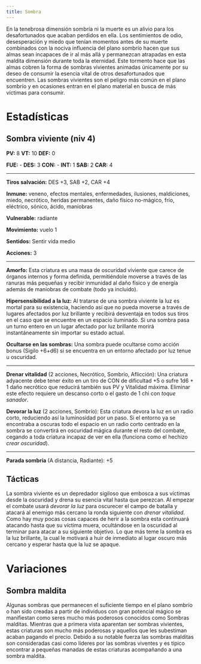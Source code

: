 ```yaml
---
title: Sombra
---
```




En la tenebrosa dimensión sombría ni la muerte es un alivio para los desafortunados que acaban perdidos en ella. Los sentimientos de odio, desesperación y miedo que tenían momentos antes de su muerte combinados con la nociva influencia del plano sombrío hacen que sus almas sean incapaces de ir al más allá y permanezcan atrapadas en esta maldita dimensión durante toda la eternidad. Este tormento hace que las almas cobren la forma de sombras vivientes animadas únicamente por su deseo de consumir la esencia vital de otros desafortunados que encuentren. Las sombras vivientes son el peligro más común en el plano sombrío y en ocasiones entran en el plano material en busca de más víctimas para consumir.

# Estadísticas

## Sombra viviente (niv 4)

**PV:** 8		**VT:** 10		**DEF:** 0

**FUE:** - 	**DES:** 3	**CON:** -	**INT:** 1	**SAB:** 2	**CAR:** 4

------

**Tiros salvación:** DES +3, SAB +2, CAR +4

**Inmune:** veneno, efectos mentales, enfermedades, ilusiones, maldiciones, miedo, necrótico, heridas permanentes, daño físico no-mágico, frío, eléctrico, sónico, ácido, maniobras

**Vulnerable:** radiante

**Movimiento:** vuelo 1

**Sentidos:** Sentir vida medio

**Acciones:** 3

------

**Amorfo:** Esta criatura es una masa de oscuridad viviente que carece de órganos internos y forma definida, permitiéndole moverse a través de las ranuras más pequeñas y recibir inmunidad al daño físico y de energía además de maniobras de combate (todo ya incluido).

**Hipersensibilidad a la luz:** Al tratarse de una sombra viviente la luz es mortal para su existencia, haciendo así que no pueda moverse a través de lugares afectados por luz brillante y recibirá desventaja en todos sus tiros en el caso que se encuentre en un espacio iluminado. Si una sombra pasa un turno entero en un lugar afectado por luz brillante morirá instantáneamente sin importar su estado actual.

**Ocultarse en las sombras:** Una sombra puede ocultarse como acción bonus (Sigilo +6+d6) si se encuentra en un entorno afectado por luz tenue u oscuridad.

****

**Drenar vitalidad** (2 acciones, Necrótico, Sombrío, Aflicción): Una criatura adyacente debe tener éxito en un tiro de CON de dificultad +5 o sufre 1d6 + 1 daño necrótico que reducirá también sus PV y Vitalidad máxima. Eliminar este efecto requiere un descanso corto o el gasto de 1 chi con *toque sanador*.

**Devorar la luz** (2 acciones, Sombrío): Esta criatura devora la luz en un radio corto, reduciendo así la luminosidad por un paso. Si el entorno ya se encontraba a oscuras todo el espacio en un radio corto centrado en la sombra se convertirá en oscuridad mágica durante el resto del combate, cegando a toda criatura incapaz de ver en ella (funciona como el hechizo *crear oscuridad*).

****

**Parada sombría** (A distancia, Radiante): +5

## Tácticas

La sombra viviente es un depredador sigiloso que embosca a sus víctimas desde la oscuridad y drena su esencia vital hasta que perezcan. Al empezar el combate usará *devorar la luz* para oscurecer el campo de batalla y atacará al enemigo más cercano la ronda siguiente con *drenar vitalidad*. Como hay muy pocas cosas capaces de herir a la sombra esta continuará atacando hasta que su víctima muera, ocultándose en la oscuridad al terminar para atacar a su siguiente objetivo. Lo que más teme la sombra es la luz brillante, la cual le motivará a huir de inmediato al lugar oscuro más cercano y esperar hasta que la luz se apaque.

# Variaciones

## Sombra maldita

Algunas sombras que permanecen el suficiente tiempo en el plano sombrío o han sido creadas a partir de individuos con gran potencial mágico se manifiestan como seres mucho más poderosos conocidos como Sombras malditas. Mientras que a primera vista aparentan ser sombras vivientes, estas criaturas son mucho más poderosas y aquellos que les subestiman acaban pagando el precio. Debido a su notable fuerza las sombras malditas son consideradas casi como líderes por las sombras viventes y es típico encontrar a pequeñas manadas de estas criaturas acompañando a una sombra maldita.